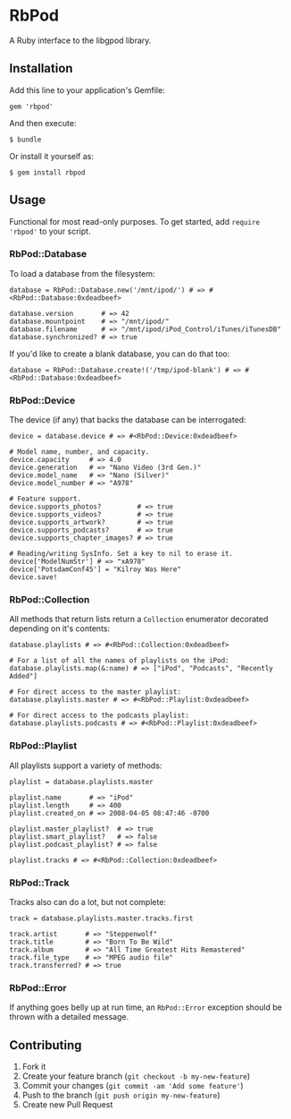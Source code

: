 # RbPod

A Ruby interface to the libgpod library.

## Installation

Add this line to your application's Gemfile:

    gem 'rbpod'

And then execute:

    $ bundle

Or install it yourself as:

    $ gem install rbpod

## Usage

Functional for most read-only purposes. To get started, add `require 'rbpod'` to your script.

### RbPod::Database

To load a database from the filesystem:

    database = RbPod::Database.new('/mnt/ipod/') # => #<RbPod::Database:0xdeadbeef>

    database.version       # => 42
    database.mountpoint    # => "/mnt/ipod/"
    database.filename      # => "/mnt/ipod/iPod_Control/iTunes/iTunesDB"
    database.synchronized? # => true

If you'd like to create a blank database, you can do that too:

    database = RbPod::Database.create!('/tmp/ipod-blank') # => #<RbPod::Database:0xdeadbeef>

### RbPod::Device

The device (if any) that backs the database can be interrogated:

    device = database.device # => #<RbPod::Device:0xdeadbeef>

    # Model name, number, and capacity.
    device.capacity     # => 4.0
    device.generation   # => "Nano Video (3rd Gen.)"
    device.model_name   # => "Nano (Silver)"
    device.model_number # => "A978"

    # Feature support.
    device.supports_photos?         # => true
    device.supports_videos?         # => true
    device.supports_artwork?        # => true
    device.supports_podcasts?       # => true
    device.supports_chapter_images? # => true

    # Reading/writing SysInfo. Set a key to nil to erase it.
    device['ModelNumStr'] # => "xA978"
    device['PotsdamConf45'] = "Kilroy Was Here"
    device.save!

### RbPod::Collection

All methods that return lists return a `Collection` enumerator decorated depending on it's contents:

    database.playlists # => #<RbPod::Collection:0xdeadbeef>

    # For a list of all the names of playlists on the iPod:
    database.playlists.map(&:name) # => ["iPod", "Podcasts", "Recently Added"]

    # For direct access to the master playlist:
    database.playlists.master # => #<RbPod::Playlist:0xdeadbeef>

    # For direct access to the podcasts playlist:
    database.playlists.podcasts # => #<RbPod::Playlist:0xdeadbeef>

### RbPod::Playlist

All playlists support a variety of methods:

    playlist = database.playlists.master

    playlist.name       # => "iPod"
    playlist.length     # => 400
    playlist.created_on # => 2008-04-05 08:47:46 -0700

    playlist.master_playlist?  # => true
    playlist.smart_playlist?   # => false
    playlist.podcast_playlist? # => false

    playlist.tracks # => #<RbPod::Collection:0xdeadbeef>

### RbPod::Track

Tracks also can do a lot, but not complete:

    track = database.playlists.master.tracks.first

    track.artist       # => "Steppenwolf"
    track.title        # => "Born To Be Wild"
    track.album        # => "All Time Greatest Hits Remastered"
    track.file_type    # => "MPEG audio file"
    track.transferred? # => true

### RbPod::Error

If anything goes belly up at run time, an `RbPod::Error` exception should be thrown with a detailed message.

## Contributing

1. Fork it
2. Create your feature branch (`git checkout -b my-new-feature`)
3. Commit your changes (`git commit -am 'Add some feature'`)
4. Push to the branch (`git push origin my-new-feature`)
5. Create new Pull Request
